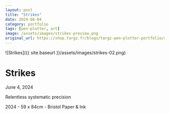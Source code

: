 ```yaml
---
layout: post
title: "Strikes"
date: 2024-06-04
category: portfolio
tags: [pen-plotter, art]
image: /assets/images/strikes-preview.png
original_url: https://shop.targz.fr/blogs/targz-pen-plotter-portfolio/strikes
---
```


![Strikes]({{ site.baseurl }}/assets/images/strikes-02.png)

# Strikes
June 4, 2024

Relentless systematic precision

2024 - 59 x 84cm - Bristol Paper & Ink